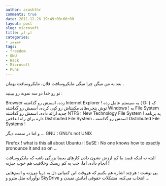 ```yaml
---
author: arashthr
comments: true
date: 2011-12-26 19:49:08+00:00
layout: post
slug: microsoft
title: ام-اس
categories:
- عمومی
tags:
- freedom
- GNU
- Hack
- Microsoft
- Puns
---
```


بعد به من میگن چرا میگی‌ مایکروسافت فلان، مایکروسافت بهمان .

تو رو خدا دو سه نمونه رو ببینید :

Browser زده، اسمش رو گذاشته Internet Explorer !
یه سیستم عامل زده ( D: ) که توش پنجره‌های مکینتاش رو کپی کرده، اسمش رو گذاشته Windows !
یه File System جدید ارائه داده، اسمش رو گذاشته NTFS : New Technology File System !
یه برنامه داره برای راه انداختن Distributed File System ، اسمش رو گذاشته Distributed File Systems !

و اما در سمت دیگر ...
GNU : GNU's not UNIX

Firefox ! what is this all about
Ubuntu :|
SuSE : No one knows how to exactly pronounce it
and so on ...

البته نه اینکه قصد ما کم ارزش نشون دادن کارهای بعضا بزرگی باشه که مایکروسافت انجام داده، اما، خب یه کم ریسک وخلاقیت هم خوب چیزیه !

پی‌ نوشت : هرچند اشاره هم بکنیم که هروقت این کمپانی دل به دریا می‌زنه و اسم‌هایی‌ نوآورانه مثل مترو و SkyDrive انتخاب می‌کنه، مشکلات حقوقی امانش نمیدن و ...
